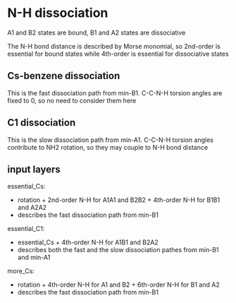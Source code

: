 # N-H dissociation
A1 and B2 states are bound, B1 and A2 states are dissociative

The N-H bond distance is described by Morse monomial, so 2nd-order is essential for bound states while 4th-order is essential for dissociative states

## Cs-benzene dissociation
This is the fast dissociation path from min-B1. C-C-N-H torsion angles are fixed to 0, so no need to consider them here

## C1 dissociation
This is the slow dissociation path from min-A1. C-C-N-H torsion angles contribute to NH2 rotation, so they may couple to N-H bond distance

## input layers
essential_Cs:
* rotation + 2nd-order N-H for A1A1 and B2B2 + 4th-order N-H for B1B1 and A2A2
* describes the fast dissociation path from min-B1

essential_C1:
* essential_Cs + 4th-order N-H for A1B1 and B2A2
* describes both the fast and the slow dissociation pathes from min-B1 and min-A1

more_Cs:
* rotation + 4th-order N-H for A1 and B2 + 6th-order N-H for B1 and A2
* describes the fast dissociation path from min-B1
